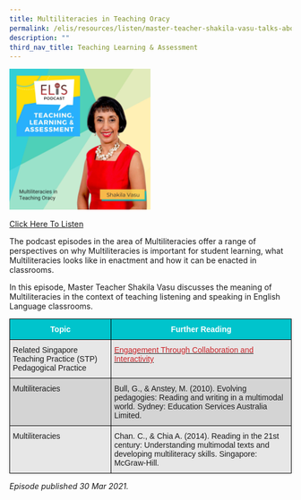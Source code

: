 ```yaml
---
title: Multiliteracies in Teaching Oracy
permalink: /elis/resources/listen/master-teacher-shakila-vasu-talks-about-multiliteracies-in-teaching-oracy/
description: ""
third_nav_title: Teaching Learning & Assessment
---
```

<img src="/images/Multiliteracies%20in%20Teaching%20Oracy.jpg" style="width:50%">


<a href="https://open.spotify.com/episode/5Zyga3boZvEdqP0We2QkPT">Click Here To Listen</a>

The podcast episodes in the area of Multiliteracies offer a range of perspectives on why Multiliteracies is important for student learning, what Multiliteracies looks like in enactment and how it can be enacted in classrooms.

In this episode, Master Teacher Shakila Vasu discusses the meaning of Multiliteracies in the context of teaching listening and speaking in English Language classrooms.

<style type="text/css">
.tg  {border-collapse:collapse;border-spacing:0;}
.tg td{border-color:black;border-style:solid;border-width:1px;font-family:Arial, sans-serif;font-size:14px;
  overflow:hidden;padding:10px 5px;word-break:normal;}
.tg th{border-color:black;border-style:solid;border-width:1px;font-family:Arial, sans-serif;font-size:14px;
  font-weight:normal;overflow:hidden;padding:10px 5px;word-break:normal;}
.tg .tg-dewj{background-color:#E7E7E7;color:#CA2126;text-align:left;text-decoration:underline;vertical-align:top}
.tg .tg-htg2{background-color:#00C4CC;color:#FFF;font-weight:bold;text-align:center;vertical-align:middle}
.tg .tg-ag2m{background-color:#E7E7E7;text-align:left;vertical-align:top}
.tg .tg-rfng{background-color:#D4D4D4;text-align:left;vertical-align:top}
</style>
<table class="tg">
<thead>
  <tr>
    <th class="tg-htg2"><span style="font-weight:600;color:#FFF;background-color:#00C4CC">Topic</span></th>
    <th class="tg-htg2"><span style="font-weight:600;color:#FFF;background-color:#00C4CC">Further Reading</span></th>
  </tr>
</thead>
<tbody>
  <tr>
    <td class="tg-ag2m">Related Singapore Teaching Practice (STP) Pedagogical Practice</td>
    <td class="tg-dewj"><a href="https://www.opal2.moe.edu.sg/csl/s/singapore-teaching-practice/wiki/page/view?title=Encouraging+Learner+Engagement"><span style="color:#CA2126;background-color:transparent">Engagement Through Collaboration and Interactivity </span></a></td>
  </tr>
  <tr>
    <td class="tg-rfng">Multiliteracies</td>
    <td class="tg-rfng">Bull, G., &amp; Anstey, M. (2010). Evolving pedagogies: Reading and writing in a multimodal world. Sydney: Education Services Australia Limited.</td>
  </tr>
  <tr>
    <td class="tg-ag2m">Multiliteracies</td>
    <td class="tg-ag2m">Chan. C., &amp; Chia A. (2014). Reading in the 21st century: Understanding multimodal texts and developing multiliteracy skills. Singapore: McGraw-Hill.</td>
  </tr>
</tbody>
</table>


<em>Episode published 30 Mar 2021.</em>